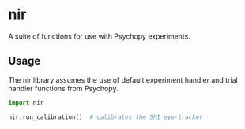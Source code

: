 # nir
A suite of functions for use with Psychopy experiments.

## Usage
The nir library assumes the use of default experiment handler and trial handler functions from Psychopy. 

```python
import nir

nir.run_calibration()  # calibrates the SMI eye-tracker
```

